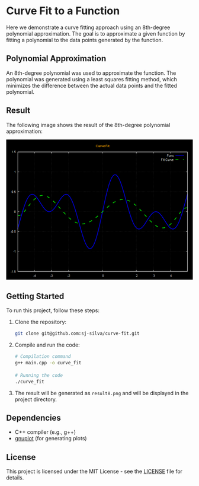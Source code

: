 # Curve Fit to a Function

Here we demonstrate a curve fitting approach using an 8th-degree polynomial approximation. The goal is to approximate a given function by fitting a polynomial to the data points generated by the function.

## Polynomial Approximation

An 8th-degree polynomial was used to approximate the function. The polynomial was generated using a least squares fitting method, which minimizes the difference between the actual data points and the fitted polynomial.

## Result

The following image shows the result of the 8th-degree polynomial approximation:

<div align="center">
    <img src="result8.png" alt="8th Degree Polynomial Approximation Result">
</div>

## Getting Started

To run this project, follow these steps:

1. Clone the repository:
    ```bash
    git clone git@github.com:sj-silva/curve-fit.git
    ```

2. Compile and run the code:
    ```bash
    # Compilation command
    g++ main.cpp -o curve_fit

    # Running the code
    ./curve_fit
    ```

3. The result will be generated as `result8.png` and will be displayed in the project directory.

## Dependencies

- C++ compiler (e.g., g++)
- [gnuplot](http://www.gnuplot.info/) (for generating plots)

## License

This project is licensed under the MIT License - see the [LICENSE](LICENSE) file for details.

